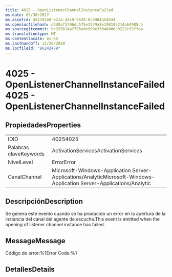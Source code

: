 ```yaml
---
title: 4025 - OpenListenerChannelInstanceFailed
ms.date: 03/30/2017
ms.assetid: 451192e0-e21a-44c9-b528-8cb984454b34
ms.openlocfilehash: d3d9af5796dc575e1579a8e198185214a64985cb
ms.sourcegitcommit: bc293b14af795e0e999e3304dd40c0222cf2ffe4
ms.translationtype: MT
ms.contentlocale: es-ES
ms.lasthandoff: 11/26/2020
ms.locfileid: "96242479"
---
```

# <a name="4025---openlistenerchannelinstancefailed"></a><span data-ttu-id="d6807-102">4025 - OpenListenerChannelInstanceFailed</span><span class="sxs-lookup"><span data-stu-id="d6807-102">4025 - OpenListenerChannelInstanceFailed</span></span>

## <a name="properties"></a><span data-ttu-id="d6807-103">Propiedades</span><span class="sxs-lookup"><span data-stu-id="d6807-103">Properties</span></span>  
  
|||  
|-|-|  
|<span data-ttu-id="d6807-104">ID</span><span class="sxs-lookup"><span data-stu-id="d6807-104">ID</span></span>|<span data-ttu-id="d6807-105">4025</span><span class="sxs-lookup"><span data-stu-id="d6807-105">4025</span></span>|  
|<span data-ttu-id="d6807-106">Palabras clave</span><span class="sxs-lookup"><span data-stu-id="d6807-106">Keywords</span></span>|<span data-ttu-id="d6807-107">ActivationServices</span><span class="sxs-lookup"><span data-stu-id="d6807-107">ActivationServices</span></span>|  
|<span data-ttu-id="d6807-108">Nivel</span><span class="sxs-lookup"><span data-stu-id="d6807-108">Level</span></span>|<span data-ttu-id="d6807-109">Error</span><span class="sxs-lookup"><span data-stu-id="d6807-109">Error</span></span>|  
|<span data-ttu-id="d6807-110">Canal</span><span class="sxs-lookup"><span data-stu-id="d6807-110">Channel</span></span>|<span data-ttu-id="d6807-111">Microsoft-Windows-Application Server-Applications/Analytic</span><span class="sxs-lookup"><span data-stu-id="d6807-111">Microsoft-Windows-Application Server-Applications/Analytic</span></span>|  
  
## <a name="description"></a><span data-ttu-id="d6807-112">Descripción</span><span class="sxs-lookup"><span data-stu-id="d6807-112">Description</span></span>  

 <span data-ttu-id="d6807-113">Se genera este evento cuando se ha producido un error en la apertura de la instancia del canal del agente de escucha.</span><span class="sxs-lookup"><span data-stu-id="d6807-113">This event is emitted when the opening of listener channel instance has failed.</span></span>  
  
## <a name="message"></a><span data-ttu-id="d6807-114">Message</span><span class="sxs-lookup"><span data-stu-id="d6807-114">Message</span></span>  

 <span data-ttu-id="d6807-115">Código de error:%1</span><span class="sxs-lookup"><span data-stu-id="d6807-115">Error Code:%1</span></span>  
  
## <a name="details"></a><span data-ttu-id="d6807-116">Detalles</span><span class="sxs-lookup"><span data-stu-id="d6807-116">Details</span></span>
